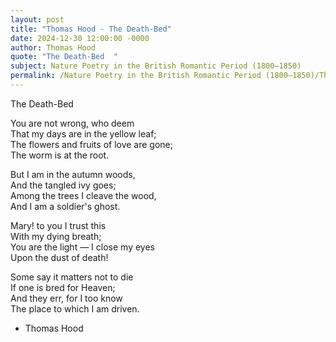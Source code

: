 ```yaml
---
layout: post
title: "Thomas Hood - The Death-Bed"
date: 2024-12-30 12:00:00 -0000
author: Thomas Hood
quote: "The Death-Bed  "
subject: Nature Poetry in the British Romantic Period (1800–1850)
permalink: /Nature Poetry in the British Romantic Period (1800–1850)/Thomas Hood/Thomas Hood - The Death-Bed
---
```


The Death-Bed  

You are not wrong, who deem  
That my days are in the yellow leaf;  
The flowers and fruits of love are gone;  
The worm is at the root.  

But I am in the autumn woods,  
And the tangled ivy goes;  
Among the trees I cleave the wood,  
And I am a soldier's ghost.  

Mary! to you I trust this  
With my dying breath;  
You are the light — I close my eyes  
Upon the dust of death!  

Some say it matters not to die  
If one is bred for Heaven;  
And they err, for I too know  
The place to which I am driven.

- Thomas Hood
